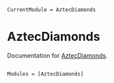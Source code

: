```@meta
CurrentModule = AztecDiamonds
```

# AztecDiamonds

Documentation for [AztecDiamonds](https://github.com/julialabs/AztecDiamonds.jl).

```@index
```

```@autodocs
Modules = [AztecDiamonds]
```
